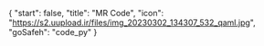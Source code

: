 {
  "start": false,
  "title": "MR Code",
  "icon": "https://s2.uupload.ir/files/img_20230302_134307_532_qaml.jpg",
  "goSafeh": "code_py"
}

